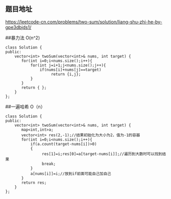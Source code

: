 ## 题目地址
https://leetcode-cn.com/problems/two-sum/solution/liang-shu-zhi-he-by-gpe3dbjds1/

##暴力法 O(n^2)

```
class Solution {
public:
    vector<int> twoSum(vector<int>& nums, int target) {
       for(int i=0;i<nums.size();i++){
           for(int j=i+1;j<nums.size();j++){
               if(nums[i]+nums[j]==target)
                    return {i,j};
           }
       }
       return { };
    }
};
```

##一遍哈希 O（n）

```
class Solution {
public:
    vector<int> twoSum(vector<int>& nums, int target) {
       map<int,int>a;
       vector<int> res(2,-1);//结果初始化为大小为2，值为-1的容器
       for(int i=0;i<nums.size();i++){
           if(a.count(target-nums[i])>0)
           {
                res[1]=i;res[0]=a[target-nums[i]];//遍历到大数时可以找到结果
                break;
           }
           a[nums[i]]=i;//放到if前面可能自己加自己
       }
       return res;
    }
};
```
